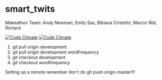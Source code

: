 # smart_twits

Makeathon Team: Andy Newman, Emily Sas, Bibiana Cristofol, Marcin Wal, Richard 

[![Code Climate](https://codeclimate.com/github/andyg72/smart_twits/badges/gpa.svg)](https://codeclimate.com/github/andyg72/smart_twits) [![Code Climate](https://codeclimate.com/github/andyg72/smart_twits/badges/gpa.svg)](https://codeclimate.com/github/andyg72/smart_twits)


1. git pull origin development
2. git pull origin development wordfrequency
3. git checkout development
4. git checkout wordfrequency

Setting up a remote
remember don't do git push origin master!!!

